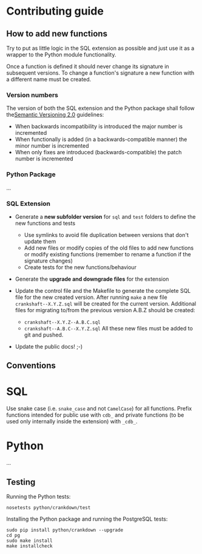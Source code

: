 # Contributing guide

## How to add new functions

Try to put as little logic in the SQL extension as possible and
just use it as a wrapper to the Python module functionality.

Once a function is defined it should never change its signature in subsequent
versions. To change a function's signature a new function with a different
name must be created.

### Version numbers

The version of both the SQL extension and the Python package shall
follow the[Semantic Versioning 2.0](http://semver.org/) guidelines:

* When backwards incompatibility is introduced the major number is incremented
* When functionally is added (in a backwards-compatible manner) the minor number
  is incremented
* When only fixes are introduced (backwards-compatible) the patch number is
  incremented

### Python Package

...

### SQL Extension

* Generate a **new subfolder version** for `sql` and `test` folders to define
  the new functions and tests
  - Use symlinks to avoid file duplication between versions that don't update them
  - Add new files or modify copies of the old files to add new functions or
    modify existing functions (remember to rename a function if the signature
    changes)
  - Create tests for the new functions/behaviour

* Generate the **upgrade and downgrade files** for the extension

* Update the control file and the Makefile to generate the complete SQL
  file for the new created version. After running `make` a new
  file `crankshaft--X.Y.Z.sql` will be created for the current version.
  Additional files for migrating to/from the previous version A.B.Z should be
  created:
  - `crankshaft--X.Y.Z--A.B.C.sql`
  - `crankshaft--A.B.C--X.Y.Z.sql`
  All these new files must be added to git and pushed.

* Update the public docs! ;-)

## Conventions

# SQL

Use snake case (i.e. `snake_case` and not `CamelCase`) for all
functions. Prefix functions intended for public use with `cdb_`
and private functions (to be used only internally inside
the extension)  with `_cdb_`.

# Python

...

## Testing

Running the Python tests:

```
nosetests python/crankdown/test
```

Installing the Python package and running the PostgreSQL tests:

```
sudo pip install python/crankdown --upgrade
cd pg
sudo make install
make installcheck
```
